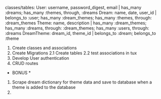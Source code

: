 classes/tables:
User: username, password_digest, email | has_many :dreams; has_many :themes, through, :dreams
Dream: name, date, user_id | belongs_to :user; has_many :dream_themes; has_many :themes, through: :dream_themes
Theme: name, description | has_many :dream_themes; has_many :dreams, through: :dream_themes; has_many :users, through: :dreams
DreamTheme: dream_id, theme_id | belongs_to :dream; belongs_to :theme

1. Create classes and associations
2. Create Migrations
 2.1 Create tables
 2.2 test associations in tux
3. Develop User authentication
4. CRUD routes


* BONUS *
1. Scrape dream dictionary for theme data and save to database when a theme is added to the database
2.
